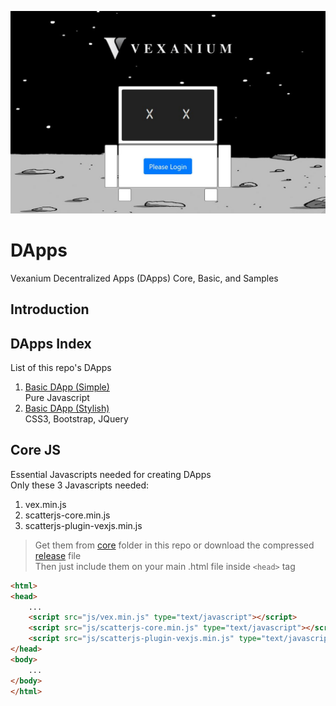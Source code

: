 ![](basic-stylish/img/showcase.jpg)

# DApps
Vexanium Decentralized Apps (DApps) Core, Basic, and Samples

## Introduction

## DApps Index
List of this repo's DApps  
1. [Basic DApp (Simple)](basic-simple)  
   Pure Javascript
2. [Basic DApp (Stylish)](basic-stylish)  
   CSS3, Bootstrap, JQuery 


## Core JS
Essential Javascripts needed for creating DApps  
Only these 3 Javascripts needed:  
1. vex.min.js
2. scatterjs-core.min.js
3. scatterjs-plugin-vexjs.min.js
> Get them from [core](core) folder in this repo or
download the compressed [release](https://github.com/vexanium/DApps/releases) file  
Then just include them on your main .html file inside ```<head>``` tag
```html
<html>
<head>
	...
	<script src="js/vex.min.js" type="text/javascript"></script>
	<script src="js/scatterjs-core.min.js" type="text/javascript"></script>
	<script src="js/scatterjs-plugin-vexjs.min.js" type="text/javascript"></script>
</head>
<body>
	...
</body>
</html>
```
